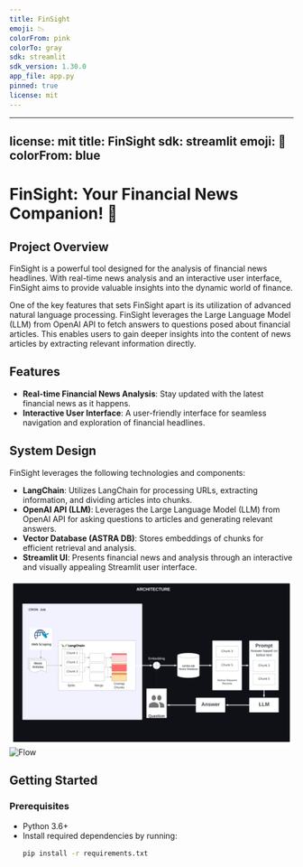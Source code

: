 ```yaml
---
title: FinSight
emoji: 📉
colorFrom: pink
colorTo: gray
sdk: streamlit
sdk_version: 1.30.0
app_file: app.py
pinned: true
license: mit
---
```


---
license: mit
title: FinSight
sdk: streamlit
emoji: 🚀
colorFrom: blue
---
# FinSight: Your Financial News Companion! 🚀

## Project Overview

FinSight is a powerful tool designed for the analysis of financial news headlines. With real-time news analysis and an interactive user interface, FinSight aims to provide valuable insights into the dynamic world of finance.

One of the key features that sets FinSight apart is its utilization of advanced natural language processing. FinSight leverages the Large Language Model (LLM) from OpenAI API to fetch answers to questions posed about financial articles. This enables users to gain deeper insights into the content of news articles by extracting relevant information directly.

## Features

- **Real-time Financial News Analysis**: Stay updated with the latest financial news as it happens.
- **Interactive User Interface**: A user-friendly interface for seamless navigation and exploration of financial headlines.

## System Design

FinSight leverages the following technologies and components:

- **LangChain**: Utilizes LangChain for processing URLs, extracting information, and dividing articles into chunks.
- **OpenAI API (LLM)**: Leverages the Large Language Model (LLM) from OpenAI API for asking questions to articles and generating relevant answers.
- **Vector Database (ASTRA DB)**: Stores embeddings of chunks for efficient retrieval and analysis.
- **Streamlit UI**: Presents financial news and analysis through an interactive and visually appealing Streamlit user interface.

![System Design](systemDesign.png)
![Flow](images/IMG_3793.JPG)

## Getting Started

### Prerequisites

- Python 3.6+
- Install required dependencies by running:
  ```bash
  pip install -r requirements.txt